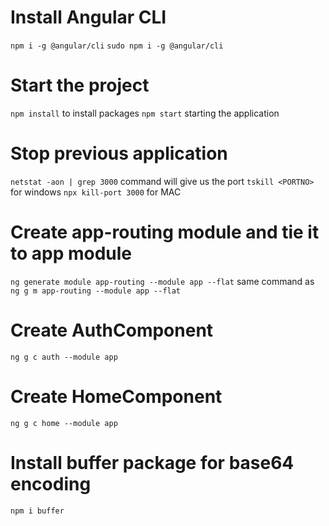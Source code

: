# Install Angular CLI

`npm i -g @angular/cli`
`sudo npm i -g @angular/cli`

# Start the project

`npm install` to install packages
`npm start` starting the application

# Stop previous application

`netstat -aon | grep 3000` command will give us the port <PORTNO>
`tskill <PORTNO>` for windows
`npx kill-port 3000` for MAC

# Create app-routing module and tie it to app module

`ng generate module app-routing --module app --flat` same command as
`ng g m app-routing --module app --flat`

# Create AuthComponent

`ng g c auth --module app`

# Create HomeComponent

`ng g c home --module app`

# Install buffer package for base64 encoding

`npm i buffer`
